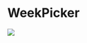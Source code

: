 # WeekPicker
[![](https://jitpack.io/v/skedgo/WeekPicker.svg)](https://jitpack.io/#skedgo/WeekPicker)

